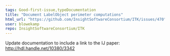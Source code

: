 ```yaml
---
tags: Good-first-issue,typeDocumentation
title: "Document LabelObject perimeter computations"
html_url: "https://github.com/InsightSoftwareConsortium/ITK/issues/470"
user: blowekamp
repo: InsightSoftwareConsortium/ITK
---
```


Update documentation to include a link to the IJ paper:
http://hdl.handle.net/10380/3342
